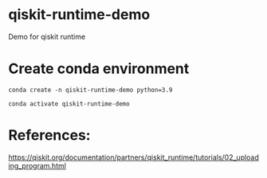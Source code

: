 # qiskit-runtime-demo
Demo for qiskit runtime

# Create conda environment

`conda create -n qiskit-runtime-demo python=3.9`

`conda activate qiskit-runtime-demo`

# References:

https://qiskit.org/documentation/partners/qiskit_runtime/tutorials/02_uploading_program.html
